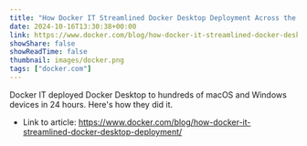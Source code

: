 ```yaml
---
title: "How Docker IT Streamlined Docker Desktop Deployment Across the Global Team"
date: 2024-10-16T13:30:38+00:00
link: https://www.docker.com/blog/how-docker-it-streamlined-docker-desktop-deployment/
showShare: false
showReadTime: false
thumbnail: images/docker.png
tags: ["docker.com"]
---
```

Docker IT deployed Docker Desktop to hundreds of macOS and Windows devices in 24 hours. Here's how they did it.

- Link to article: https://www.docker.com/blog/how-docker-it-streamlined-docker-desktop-deployment/